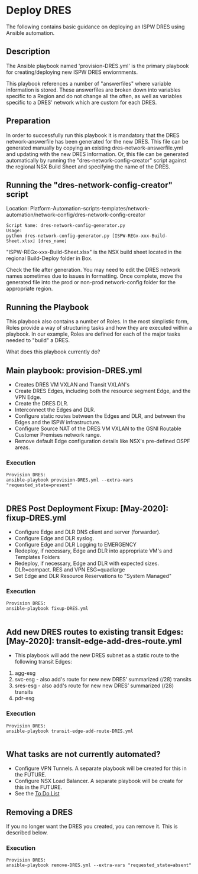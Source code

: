 # Deploy DRES

The following contains basic guidance on deploying an ISPW DRES using Ansible automation.

## Description
The Ansible playbook named 'provision-DRES.yml' is the primary playbook for creating/deploying new ISPW DRES enviornments.

This playbook references a number of "answerfiles" where variable information is stored.  These answerfiles are broken down into variables specific to a Region and do not change all the often, as well as variables specific to a DRES' network which are custom for each DRES.

## Preparation
In order to successfully run this playbook it is mandatory that the DRES network-answerfile has been generated for the new DRES.  This file can be generated manually by copying an existing dres-network-answerfile.yml and updating with the new DRES information. Or, this file can be generated automatically by running the "dres-network-config-creator" script against the regional NSX Build Sheet and specifying the name of the DRES.

## Running the "dres-network-config-creator" script
Location: Platform-Automation-scripts-templates/network-automation/network-config/dres-network-config-creator
```
Script Name: dres-network-config-generator.py
Usage:
python dres-network-config-generator.py [ISPW-REGx-xxx-Build-Sheet.xlsx] [dres_name]
```
"ISPW-REGx-xxx-Build-Sheet.xlsx" is the NSX build sheet located in the regional Build-Deploy folder in Box.

Check the file after generation.  You may need to edit the DRES network names sometimes due to issues in formatting.
Once complete, move the generated file into the prod or non-prod network-config folder for the appropriate region.

## Running the Playbook
This playbook also contains a number of Roles.  In the most simplistic form, Roles provide a way of structuring tasks and how they are executed within a playbook.  In our example, Roles are defined for each of the major tasks needed to "build" a DRES.

What does this playbook currently do?

## Main playbook: provision-DRES.yml
- Creates DRES VM VXLAN and Transit VXLAN's
- Create DRES Edges, including both the resource segment Edge, and the VPN Edge.
- Create the DRES DLR.
- Interconnect the Edges and DLR.
- Configure static routes between the Edges and DLR, and between the Edges and the ISPW infrastructure.
- Configure Source NAT of the DRES VM VXLAN to the GSNI Routable Customer Premises network range.
- Remove default Edge configuration details like NSX's pre-defined OSPF areas.

### Execution
```
Provision DRES:
ansible-playbook provision-DRES.yml --extra-vars "requested_state=present"


```

## DRES Post Deployment Fixup: [May-2020]: fixup-DRES.yml
- Configure Edge and DLR DNS client and server (forwarder).
- Configure Edge and DLR syslog.
- Configure Edge and DLR Logging to EMERGENCY
- Redeploy, if necessary, Edge and DLR into appropriate VM's and Templates Folders
- Redeploy, if necessary, Edge and DLR with expected sizes.  DLR=compact.  RES and VPN ESG=quadlarge
- Set Edge and DLR Resource Reservations to "System Managed"

### Execution
```
Provision DRES:
ansible-playbook fixup-DRES.yml


```

## Add new DRES routes to existing transit Edges: [May-2020]: transit-edge-add-dres-route.yml
- This playbook will add the new DRES subnet as a static route to the following transit Edges:
1. agg-esg
2. svc-esg - also add's route for new new DRES’ summarized (/28) transits
3. sres-esg - also add's route for new new DRES’ summarized (/28) transits
4. pdr-esg

### Execution
```
Provision DRES:
ansible-playbook transit-edge-add-route-DRES.yml


```

## What tasks are not currently automated?
- Configure VPN Tunnels. A separate playbook will be created for this in the FUTURE.
- Configure NSX Load Balancer. A separate playbook will be create for this in the FUTURE.
- See the [To Do List](./TODO.md)

## Removing a DRES
If you no longer want the DRES you created, you can remove it.  This is described below.

### Execution
```
Provision DRES:
ansible-playbook remove-DRES.yml --extra-vars "requested_state=absent"


```

